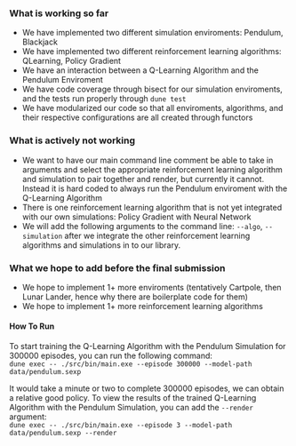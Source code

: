 ### What is working so far
- We have implemented two different simulation enviroments: Pendulum, Blackjack
- We have implemented two different reinforcement learning algorithms: QLearning, Policy Gradient
- We have an interaction between a Q-Learning Algorithm and the Pendulum Enviroment
- We have code coverage through bisect for our simulation enviroments, and the tests run properly through `dune test`
- We have modularized our code so that all enviroments, algorithms, and their respective configurations are all created through functors

### What is actively not working
- We want to have our main command line comment be able to take in arguments and select the appropriate reinforcement learning algorithm and simulation to pair together and render, but currently it cannot. Instead it is hard coded to always run the Pendulum enviroment with the Q-Learning Algorithm
- There is one reinforcement learning algorithm that is not yet integrated with our own simulations: Policy Gradient with Neural Network
- We will add the following arguments to the command line: `--algo`, `--simulation` after we integrate the other reinforcement learning algorithms and simulations in to our library.

### What we hope to add before the final submission
- We hope to implement 1+ more enviroments (tentatively Cartpole, then Lunar Lander, hence why there are boilerplate code for them)
- We hope to implement 1+ more reinforcement learning algorithms


#### How To Run

To start training the Q-Learning Algorithm with the Pendulum Simulation for 300000 episodes, you can run the following command:  
```dune exec -- ./src/bin/main.exe --episode 300000 --model-path data/pendulum.sexp ```

It would take a minute or two to complete 300000 episodes, we can obtain a relative good policy. To view the results of the trained Q-Learning Algorithm with the Pendulum Simulation, you can add the `--render` argument:  
```dune exec -- ./src/bin/main.exe --episode 3 --model-path data/pendulum.sexp --render```

